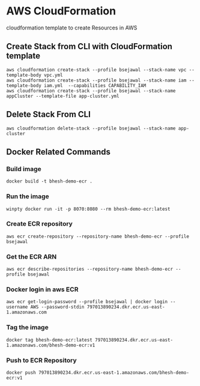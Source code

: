 # AWS CloudFormation
cloudformation template to create Resources in AWS  

## Create Stack from CLI with CloudFormation template
```
aws cloudformation create-stack --profile bsejawal --stack-name vpc --template-body vpc.yml 
aws cloudformation create-stack --profile bsejawal --stack-name iam --template-body iam.yml  --capabilities CAPABILITY_IAM
aws cloudformation create-stack --profile bsejawal --stack-name appCluster --template-file app-cluster.yml 
```

## Delete Stack From CLI
```
aws cloudformation delete-stack --profile bsejawal --stack-name app-cluster
```


## Docker Related Commands

### Build image
```
docker build -t bhesh-demo-ecr .
```


### Run the image
```
winpty docker run -it -p 8070:8080 --rm bhesh-demo-ecr:latest
```

### Create ECR repository
```
aws ecr create-repository --repository-name bhesh-demo-ecr --profile bsejawal
```

### Get the ECR ARN
```
aws ecr describe-repositories --repository-name bhesh-demo-ecr --profile bsejawal
```

### Docker login in aws ECR
```
aws ecr get-login-password --profile bsejawal | docker login --username AWS --password-stdin 797013890234.dkr.ecr.us-east-1.amazonaws.com
```

### Tag the image
```
docker tag bhesh-demo-ecr:latest 797013890234.dkr.ecr.us-east-1.amazonaws.com/bhesh-demo-ecr:v1
```

### Push to ECR Repository
```
docker push 797013890234.dkr.ecr.us-east-1.amazonaws.com/bhesh-demo-ecr:v1
```

